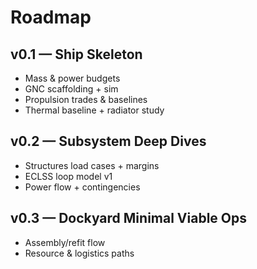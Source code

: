 # Roadmap

## v0.1 — Ship Skeleton
- Mass & power budgets
- GNC scaffolding + sim
- Propulsion trades & baselines
- Thermal baseline + radiator study

## v0.2 — Subsystem Deep Dives
- Structures load cases + margins
- ECLSS loop model v1
- Power flow + contingencies

## v0.3 — Dockyard Minimal Viable Ops
- Assembly/refit flow
- Resource & logistics paths
